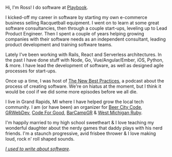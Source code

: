 Hi, I'm Ross! I do software at <a target="_blank" href="https://playbook.com">Playbook</a>.

I kicked-off my career in software by starting my own e-commerce business selling Racquetball equipment. I went on to learn at some great software consultancies, then through a couple start-ups, leveling up to Lead Product Engineer. Then I spent a couple of years helping growing companies with their software needs as an independent consultant, leading product development and training software teams.

Lately I've been working with Rails, React and Serverless architectures. In the past I have done stuff with Node, Go, Vue/Angular/Ember, iOS, Python, & more. I have lead the development of software, as well as designed agile processes for start-ups.

Once up a time, I was host of <a target="_blank" href="https://thenewbestpractices.com">The New Best Practices</a>, a podcast about the process of creating software. We're on hiatus at the moment, but I think it would be cool if we did some more episodes before we all die.

I live in Grand Rapids, MI where I have helped grow the local tech community. I am (or have been) an organizer for <a target="_blank" href="http://beercitycode.com">Beer City Code</a>, <a target="_blank" href="http://grwebdev.org">GRWebDev</a>, <a target="_blank" href="https://codeforgoodwm.org/">Code For Good</a>, <a target="_blank" href="http://barcampgr.org">BarCampGR</a> & <a target="_blank" href="http://meetup.com/mi-ruby">West Michigan Ruby</a>.

I'm happily married to my high school sweetheart & I love teaching my wonderful daughter about the nerdy games that daddy plays with his nerd friends. I'm a staunch progressive, avid frisbee thrower & I love making loud, rock n' roll shaped sounds.

_<a href="/blog">I used to write about software</a>_.
